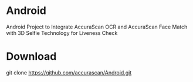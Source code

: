 # Android
Android Project to Integrate AccuraScan OCR and AccuraScan Face Match with 3D Selfie Technology for Liveness Check

# Download
git clone https://github.com/accurascan/Android.git
